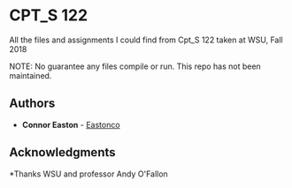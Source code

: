 # CPT_S 122

All the files and assignments I could find from Cpt_S 122 taken at WSU, Fall 2018

NOTE: No guarantee any files compile or run. This repo has not been maintained.

## Authors

* **Connor Easton**  - [Eastonco](https://github.com/Eastonco)


## Acknowledgments

*Thanks WSU and professor Andy O'Fallon
